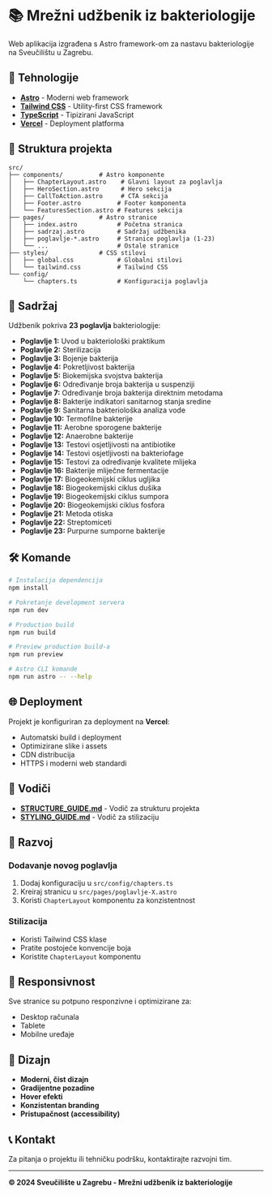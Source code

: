 # 📚 Mrežni udžbenik iz bakteriologije

Web aplikacija izgrađena s Astro framework-om za nastavu bakteriologije na Sveučilištu u Zagrebu.

## 🚀 Tehnologije

- **[Astro](https://astro.build/)** - Moderni web framework
- **[Tailwind CSS](https://tailwindcss.com/)** - Utility-first CSS framework
- **[TypeScript](https://www.typescriptlang.org/)** - Tipizirani JavaScript
- **[Vercel](https://vercel.com/)** - Deployment platforma

## 📁 Struktura projekta

```
src/
├── components/          # Astro komponente
│   ├── ChapterLayout.astro    # Glavni layout za poglavlja
│   ├── HeroSection.astro      # Hero sekcija
│   ├── CallToAction.astro     # CTA sekcija
│   ├── Footer.astro          # Footer komponenta
│   └── FeaturesSection.astro # Features sekcija
├── pages/               # Astro stranice
│   ├── index.astro           # Početna stranica
│   ├── sadrzaj.astro         # Sadržaj udžbenika
│   ├── poglavlje-*.astro     # Stranice poglavlja (1-23)
│   └── ...                   # Ostale stranice
├── styles/              # CSS stilovi
│   ├── global.css            # Globalni stilovi
│   └── tailwind.css          # Tailwind CSS
└── config/
    └── chapters.ts           # Konfiguracija poglavlja
```

## 🎯 Sadržaj

Udžbenik pokriva **23 poglavlja** bakteriologije:

- **Poglavlje 1:** Uvod u bakteriološki praktikum
- **Poglavlje 2:** Sterilizacija
- **Poglavlje 3:** Bojenje bakterija
- **Poglavlje 4:** Pokretljivost bakterija
- **Poglavlje 5:** Biokemijska svojstva bakterija
- **Poglavlje 6:** Određivanje broja bakterija u suspenziji
- **Poglavlje 7:** Određivanje broja bakterija direktnim metodama
- **Poglavlje 8:** Bakterije indikatori sanitarnog stanja sredine
- **Poglavlje 9:** Sanitarna bakteriološka analiza vode
- **Poglavlje 10:** Termofilne bakterije
- **Poglavlje 11:** Aerobne sporogene bakterije
- **Poglavlje 12:** Anaerobne bakterije
- **Poglavlje 13:** Testovi osjetljivosti na antibiotike
- **Poglavlje 14:** Testovi osjetljivosti na bakteriofage
- **Poglavlje 15:** Testovi za određivanje kvalitete mlijeka
- **Poglavlje 16:** Bakterije mliječne fermentacije
- **Poglavlje 17:** Biogeokemijski ciklus ugljika
- **Poglavlje 18:** Biogeokemijski ciklus dušika
- **Poglavlje 19:** Biogeokemijski ciklus sumpora
- **Poglavlje 20:** Biogeokemijski ciklus fosfora
- **Poglavlje 21:** Metoda otiska
- **Poglavlje 22:** Streptomiceti
- **Poglavlje 23:** Purpurne sumporne bakterije

## 🛠️ Komande

```bash
# Instalacija dependencija
npm install

# Pokretanje development servera
npm run dev

# Production build
npm run build

# Preview production build-a
npm run preview

# Astro CLI komande
npm run astro -- --help
```

## 🌐 Deployment

Projekt je konfiguriran za deployment na **Vercel**:

- Automatski build i deployment
- Optimizirane slike i assets
- CDN distribucija
- HTTPS i moderni web standardi

## 📖 Vodiči

- **[STRUCTURE_GUIDE.md](./STRUCTURE_GUIDE.md)** - Vodič za strukturu projekta
- **[STYLING_GUIDE.md](./STYLING_GUIDE.md)** - Vodič za stilizaciju

## 🔧 Razvoj

### Dodavanje novog poglavlja

1. Dodaj konfiguraciju u `src/config/chapters.ts`
2. Kreiraj stranicu u `src/pages/poglavlje-X.astro`
3. Koristi `ChapterLayout` komponentu za konzistentnost

### Stilizacija

- Koristi Tailwind CSS klase
- Pratite postojeće konvencije boja
- Koristite `ChapterLayout` komponentu

## 📱 Responsivnost

Sve stranice su potpuno responzivne i optimizirane za:
- Desktop računala
- Tablete
- Mobilne uređaje

## 🎨 Dizajn

- **Moderni, čist dizajn**
- **Gradijentne pozadine**
- **Hover efekti**
- **Konzistentan branding**
- **Pristupačnost (accessibility)**

## 📞 Kontakt

Za pitanja o projektu ili tehničku podršku, kontaktirajte razvojni tim.

---

**© 2024 Sveučilište u Zagrebu - Mrežni udžbenik iz bakteriologije**
